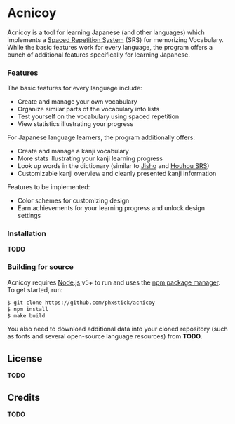# Acnicoy

Acnicoy is a  tool for learning Japanese (and other languages) which implements a [Spaced Repetition System][SRS] (SRS) for memorizing Vocabulary.
While the basic features work for every language, the program offers a bunch of additional features specifically for learning Japanese.

### Features
The basic features for every language include:

  - Create and manage your own vocabulary
  - Organize similar parts of the vocabulary into lists
  - Test yourself on the vocabulary using spaced repetition
  - View statistics illustrating your progress

For Japanese language learners, the program additionally offers:
  - Create and manage a kanji vocabulary
  - More stats illustrating your kanji learning progress
  - Look up words in the dictionary (similar to [Jisho] and [Houhou SRS])
  - Customizable kanji overview and cleanly presented kanji information

Features to be implemented:
  - Color schemes for customizing design
  - Earn achievements for your learning progress and unlock design settings



### Installation

**TODO**

### Building for source
Acnicoy requires [Node.js] v5+ to run and uses the [npm package manager][npm].
To get started, run:
```sh
$ git clone https://github.com/phxstick/acnicoy
$ npm install
$ make build
```
You also need to download additional data into your cloned repository (such as fonts and several open-source language resources) from **TODO**.

License
----

**TODO**


Credits
----

**TODO**


   [SRS]: <https://en.wikipedia.org/wiki/Spaced_repetition>
   [Jisho]: <http://jisho.org/>
   [Houhou SRS]: <http://houhou-srs.com/>
   [Node.js]: <https://nodejs.org/>
   [npm]: <https://www.npmjs.com/>
   [@tjholowaychuk]: <http://twitter.com/tjholowaychuk>


